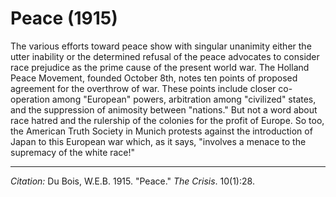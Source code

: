 <!--
title:   Peace
author:  Du Bois, W.E.B.
journal: The Crisis
year:    1915
volume:  10
issue:   1
pages:   28
-->
# Peace (1915)

The various efforts toward peace show with singular unanimity either the utter inability or the determined refusal of the peace advocates to consider race prejudice as the prime cause of the present world war. The Holland Peace Movement, founded October 8th, notes ten points of proposed agreement for the overthrow of war. These points include closer co-operation among "European" powers, arbitration among "civilized" states, and the suppression of animosity between "nations." But not a word about race hatred and the rulership of the colonies for the profit of Europe. So too, the American Truth Society in Munich protests against the introduction of Japan to this European war which, as it says, "involves a menace to the supremacy of the white race!"

______
*Citation:* Du Bois, W.E.B. 1915. "Peace." *The Crisis*. 10(1):28.